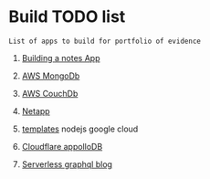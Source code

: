 Build TODO list
===============

`List of apps to build for portfolio of evidence`

1. [Building a notes App](https://raw.githubusercontent.com/CliffCrerar/react-notes/master/README.md)

2. [AWS MongoDb](https://aws.amazon.com/quickstart/architecture/mongodb/)

3. [AWS CouchDb](https://aws.amazon.com/quickstart/architecture/couchbase/)

4. [Netapp](https://aws.amazon.com/quickstart/architecture/netapp-ontap-cloud/)

5. [templates](https://developers.cloudflare.com/workers/templates/) nodejs google cloud

6. [Cloudflare appolloDB](https://developers.cloudflare.com/workers/templates/featured_boilerplates/graphql/)

7. [Serverless graphql blog](https://github.com/serverless/serverless-graphql-blog.git)